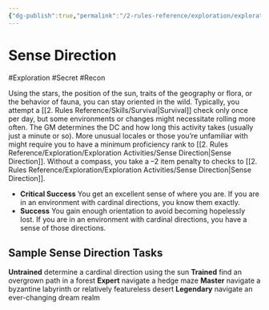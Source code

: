 ```yaml
---
{"dg-publish":true,"permalink":"/2-rules-reference/exploration/exploration-activities/sense-direction/","noteIcon":""}
---
```


# Sense Direction
#Exploration #Secret #Recon 

Using the stars, the position of the sun, traits of the geography or flora, or the behavior of fauna, you can stay oriented in the wild. Typically, you attempt a [[2. Rules Reference/Skills/Survival\|Survival]] check only once per day, but some environments or changes might necessitate rolling more often. The GM determines the DC and how long this activity takes (usually just a minute or so). More unusual locales or those you’re unfamiliar with might require you to have a minimum proficiency rank to [[2. Rules Reference/Exploration/Exploration Activities/Sense Direction\|Sense Direction]]. Without a compass, you take a –2 item penalty to checks to [[2. Rules Reference/Exploration/Exploration Activities/Sense Direction\|Sense Direction]].

- **Critical Success** You get an excellent sense of where you are. If you are in an environment with cardinal directions, you know them exactly.
- **Success** You gain enough orientation to avoid becoming hopelessly lost. If you are in an environment with cardinal directions, you have a sense of those directions.

## Sample Sense Direction Tasks
**Untrained** determine a cardinal direction using the sun
**Trained** find an overgrown path in a forest
**Expert** navigate a hedge maze
**Master** navigate a byzantine labyrinth or relatively featureless desert
**Legendary** navigate an ever-changing dream realm